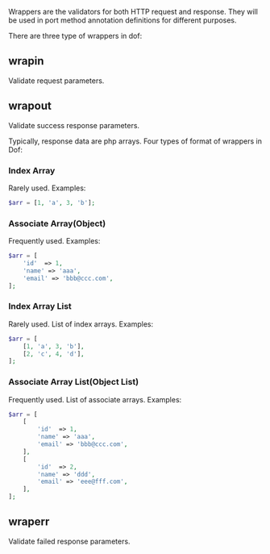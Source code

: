Wrappers are the validators for both HTTP request and response. They will be used in port method annotation definitions for different purposes.

There are three type of wrappers in dof:

## wrapin

Validate request parameters.

## wrapout

Validate success response parameters.

Typically, response data are php arrays. Four types of format of wrappers in Dof:

### Index Array

Rarely used. Examples:

``` php
$arr = [1, 'a', 3, 'b'];
```

### Associate Array(Object)

Frequently used. Examples:

``` php
$arr = [
    'id'  => 1,
    'name' => 'aaa',
    'email' => 'bbb@ccc.com',
];
```

### Index Array List

Rarely used. List of index arrays. Examples:

``` php
$arr = [
    [1, 'a', 3, 'b'],
    [2, 'c', 4, 'd'],
];
```

### Associate Array List(Object List)

Frequently used. List of associate arrays. Examples:

```php
$arr = [
    [
        'id'  => 1,
        'name' => 'aaa',
        'email' => 'bbb@ccc.com',
    ],
    [
        'id'  => 2,
        'name' => 'ddd',
        'email' => 'eee@fff.com',
    ],
];

```

## wraperr

Validate failed response parameters.